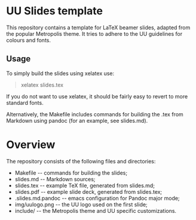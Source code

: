 
# UU Slides template

This repository contains a template for LaTeX beamer slides, adapted
from the popular Metropolis theme. It tries to adhere to the UU
guidelines for colours and fonts.

## Usage

To simply build the slides using xelatex use:

> xelatex slides.tex

If you do not want to use xelatex, it should be fairly easy to revert
to more standard fonts.

Alternatively, the Makefile includes commands for building the .tex
from Markdown using pandoc (for an example, see slides.md).

# Overview

The repository consists of the following files and directories:

* Makefile -- commands for building the slides;
* slides.md -- Markdown sources;
* slides.tex -- example TeX file, generated from slides.md;
* slides.pdf -- example slide deck, generated from slides.tex;
* .slides.md.pandoc -- emacs configuration for Pandoc major mode;
* img/uulogo.png -- the UU logo used on the first slide;
* include/ -- the Metropolis theme and UU specific customizations.
